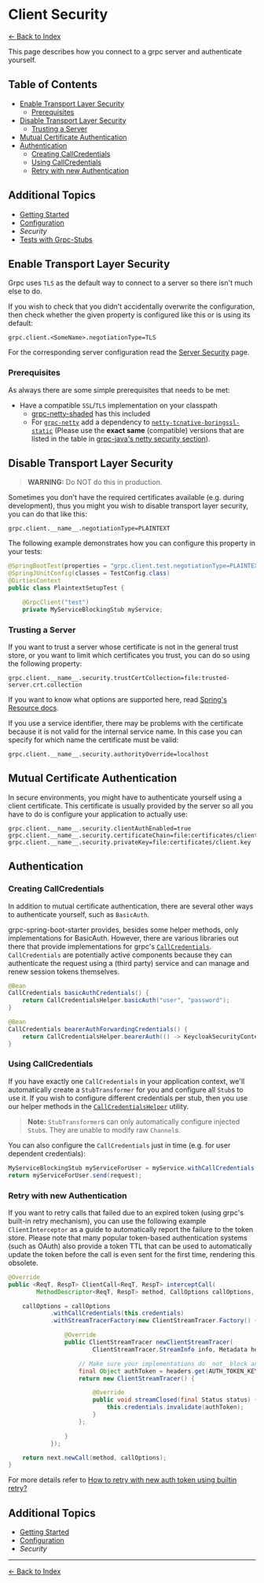 # Client Security

[<- Back to Index](../index.md)

This page describes how you connect to a grpc server and authenticate yourself.

## Table of Contents <!-- omit in toc -->

- [Enable Transport Layer Security](#enable-transport-layer-security)
  - [Prerequisites](#prerequisites)
- [Disable Transport Layer Security](#disable-transport-layer-security)
  - [Trusting a Server](#trusting-a-server)
- [Mutual Certificate Authentication](#mutual-certificate-authentication)
- [Authentication](#authentication)
  - [Creating CallCredentials](#creating-callcredentials)
  - [Using CallCredentials](#using-callcredentials)
  - [Retry with new Authentication](#retry-with-new-authentication)

## Additional Topics <!-- omit in toc -->

- [Getting Started](getting-started.md)
- [Configuration](configuration.md)
- *Security*
- [Tests with Grpc-Stubs](testing.md)

## Enable Transport Layer Security

Grpc uses `TLS` as the default way to connect to a server so there isn't much else to do.

If you wish to check that you didn't accidentally overwrite the configuration, then check whether the given property
is configured like this or is using its default:

````properties
grpc.client.<SomeName>.negotiationType=TLS
````

For the corresponding server configuration read the [Server Security](../server/security.md) page.

### Prerequisites

As always there are some simple prerequisites that needs to be met:

- Have a compatible `SSL`/`TLS` implementation on your classpath
  - [grpc-netty-shaded](https://mvnrepository.com/artifact/io.grpc/grpc-netty-shaded) has this included
  - For [`grpc-netty`](https://mvnrepository.com/artifact/io.grpc/grpc-netty) add a dependency to
    [`netty-tcnative-boringssl-static`](https://mvnrepository.com/artifact/io.netty/netty-tcnative-boringssl-static)
    (Please use the **exact same** (compatible) versions that are listed in the table in [grpc-java's netty security section](https://github.com/grpc/grpc-java/blob/master/SECURITY.md#netty)).

## Disable Transport Layer Security

> **WARNING:** Do NOT do this in production.

Sometimes you don't have the required certificates available (e.g. during development), thus you might you wish to
disable transport layer security, you can do that like this:

````properties
grpc.client.__name__.negotiationType=PLAINTEXT
````

The following example demonstrates how you can configure this property in your tests:

````java
@SpringBootTest(properties = "grpc.client.test.negotiationType=PLAINTEXT")
@SpringJUnitConfig(classes = TestConfig.class)
@DirtiesContext
public class PlaintextSetupTest {

    @GrpcClient("test")
    private MyServiceBlockingStub myService;
````

### Trusting a Server

If you want to trust a server whose certificate is not in the general trust store, or you want to limit which
certificates you trust, you can do so using the following property:

````properties
grpc.client.__name__.security.trustCertCollection=file:trusted-server.crt.collection
````

If you want to know what options are supported here, read
[Spring's Resource docs](https://docs.spring.io/spring/docs/current/spring-framework-reference/core.html#resources-resourceloader).

If you use a service identifier, there may be problems with the certificate because it is not valid for the internal service name. In this case you can specify for which name the certificate must be valid:

````properties
grpc.client.__name__.security.authorityOverride=localhost
````

## Mutual Certificate Authentication

In secure environments, you might have to authenticate yourself using a client certificate. This certificate is
usually provided by the server so all you have to do is configure your application to actually use:

````properties
grpc.client.__name__.security.clientAuthEnabled=true
grpc.client.__name__.security.certificateChain=file:certificates/client.crt
grpc.client.__name__.security.privateKey=file:certificates/client.key
````

## Authentication

### Creating CallCredentials

In addition to mutual certificate authentication, there are several other ways to authenticate yourself, such as
`BasicAuth`.

grpc-spring-boot-starter provides, besides some helper methods, only implementations for BasicAuth. However, there are
various libraries out there that provide implementations for grpc's
[`CallCredentials`](https://grpc.github.io/grpc-java/javadoc/io/grpc/CallCredentials.html).
`CallCredentials` are potentially active components because they can authenticate the request using a (third party)
service and can manage and renew session tokens themselves.

````java
@Bean
CallCredentials basicAuthCredentials() {
    return CallCredentialsHelper.basicAuth("user", "password");
}

@Bean
CallCredentials bearerAuthForwardingCredentials() {
    return CallCredentialsHelper.bearerAuth(() -> KeycloakSecurityContext.getTokenString());
}
````

### Using CallCredentials

If you have exactly one `CallCredentials` in your application context, we'll automatically create a `StubTransformer`
for you and configure all `Stub`s to use it. If you wish to configure different credentials per stub, then you use our
helper methods in the
[`CallCredentialsHelper`](https://javadoc.io/page/net.devh/grpc-client-spring-boot-starter/latest/net/devh/boot/grpc/client/security/CallCredentialsHelper.html)
utility.

> **Note:** `StubTransformer`s can only automatically configure injected `Stub`s. They are unable to modify raw
> `Channel`s.

You can also configure the `CallCredentials` just in time (e.g. for user dependent credentials):

````java
MyServiceBlockingStub myServiceForUser = myService.withCallCredentials(userCredentials);
return myServiceForUser.send(request);
````

### Retry with new Authentication

If you want to retry calls that failed due to an expired token (using grpc's built-in retry mechanism), you can use the
following example `ClientInterceptor` as a guide to automatically report the failure to the token store.
Please note that many popular token-based authentication systems (such as OAuth) also provide a token TTL that can be
used to automatically update the token before the call is even sent for the first time, rendering this obsolete.

````java
@Override
public <ReqT, RespT> ClientCall<ReqT, RespT> interceptCall(
        MethodDescriptor<ReqT, RespT> method, CallOptions callOptions, Channel next) {

    callOptions = callOptions
            .withCallCredentials(this.credentials)
            .withStreamTracerFactory(new ClientStreamTracer.Factory() {

                @Override
                public ClientStreamTracer newClientStreamTracer(
                        ClientStreamTracer.StreamInfo info, Metadata headers) {

                    // Make sure your implementations do _not_ block and return _immediately_
                    final Object authToken = headers.get(AUTH_TOKEN_KEY);
                    return new ClientStreamTracer() {

                        @Override
                        public void streamClosed(final Status status) {
                            this.credentials.invalidate(authToken);
                        }
                    };

                }
            });

    return next.newCall(method, callOptions);
}
````

For more details refer to [How to retry with new auth token using builtin retry?](https://github.com/grpc/grpc-java/issues/7345#issuecomment-679295003)

## Additional Topics <!-- omit in toc -->

- [Getting Started](getting-started.md)
- [Configuration](configuration.md)
- *Security*

----------

[<- Back to Index](../index.md)

